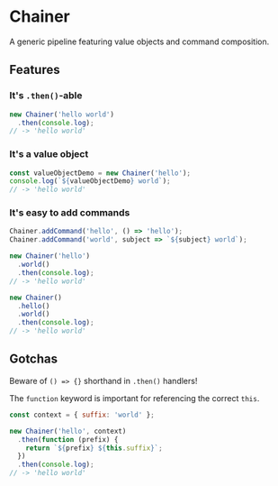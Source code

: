 # Chainer
A generic pipeline featuring value objects and command composition.

## Features
### It's `.then()`-able
```javascript
new Chainer('hello world')
  .then(console.log);
// -> 'hello world'
```

### It's a value object
```javascript
const valueObjectDemo = new Chainer('hello');
console.log(`${valueObjectDemo} world`);
// -> 'hello world'
```

### It's easy to add commands
```javascript
Chainer.addCommand('hello', () => 'hello');
Chainer.addCommand('world', subject => `${subject} world`);

new Chainer('hello')
  .world()
  .then(console.log);
// -> 'hello world'

new Chainer()
  .hello()
  .world()
  .then(console.log);
// -> 'hello world'
```

## Gotchas
Beware of `() => {}` shorthand in `.then()` handlers!

The `function` keyword is important for referencing the correct `this`. 

```javascript
const context = { suffix: 'world' };

new Chainer('hello', context)
  .then(function (prefix) {
    return `${prefix} ${this.suffix}`;
  })
  .then(console.log);
// -> 'hello world'
```